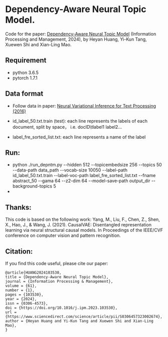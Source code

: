 # Dependency-Aware Neural Topic Model.

Code for the paper: [Dependency-Aware Neural Topic Model](https://doi.org/10.1016/j.ipm.2023.103530) (Information Processing and Management, 2024), by Heyan Huang, Yi-Kun Tang, Xuewen Shi and Xian-Ling Mao.

## Requirement
- python 3.6.5
- pytorch 1.7.1

## Data format
- Follow data in paper: [Neural Variational Inference for Text Processing (2016)](https://github.com/ysmiao/nvdm/tree/master/data/20news)

- id_label_50.txt.train (test): each line represents the labels of each document, split by space， i.e. docID\tlabel1 label2...

- label_fre_sorted_list.txt: each line represents a name of the label

## Run:
- python ./run_depntm.py --hidden 512 --topicembedsize 256 --topics 50  --data-path data_path --vocab-size 10050  --label-path id_label_50.txt.train --label-voc-path label_fre_sorted_list.txt --fname abstract_50 --gama 64 --z2-dim 64 --model-save-path output_dir --background-topics 5
- 
## Thanks:
This code is based on the following work: Yang, M., Liu, F., Chen, Z., Shen, X., Hao, J., & Wang, J. (2021). CausalVAE: Disentangled representation learning via neural structural causal models. In Proceedings of the IEEE/CVF conference on computer vision and pattern recognition.

## Citation: 
If you find this code useful, please cite our paper:
```
@article{HUANG2024103530,
title = {Dependency-Aware Neural Topic Model},
journal = {Information Processing & Management},
volume = {61},
number = {1},
pages = {103530},
year = {2024},
issn = {0306-4573},
doi = {https://doi.org/10.1016/j.ipm.2023.103530},
url = {https://www.sciencedirect.com/science/article/pii/S0306457323002674},
author = {Heyan Huang and Yi-Kun Tang and Xuewen Shi and Xian-Ling Mao},
}
```

